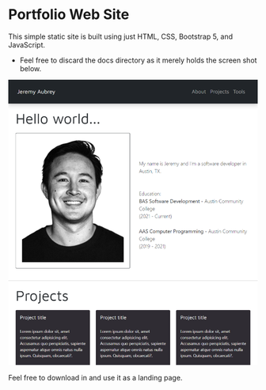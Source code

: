 # Portfolio Web Site

This simple static site is built using just HTML, CSS, Bootstrap 5, and JavaScript.
* Feel free to discard the docs directory as it merely holds the screen shot below. 

![Screenshot](/docs/images/website_screen_shot.png)

Feel free to download in and use it as a landing page. 